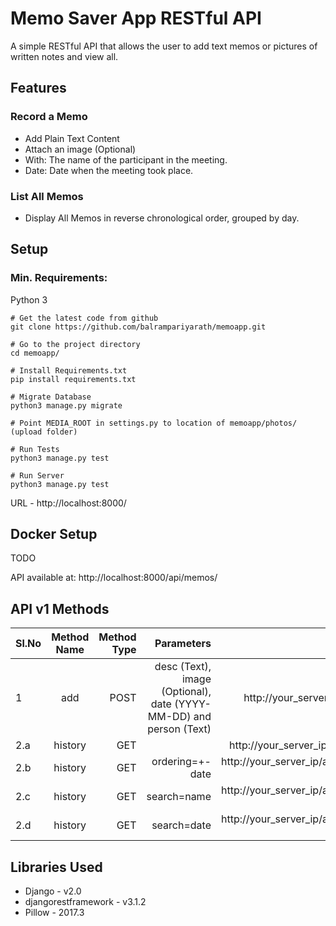 # Memo Saver App RESTful API

A simple RESTful API that allows the user to add text memos or pictures of written notes and view all.

## Features

### Record a Memo

* Add Plain Text Content
* Attach an image (Optional)
* With: The name of the participant in the meeting.
* Date: Date when the meeting took place.

### List All Memos

* Display All Memos in reverse chronological order, grouped by day.

## Setup

### Min. Requirements:
Python 3

```
# Get the latest code from github
git clone https://github.com/balrampariyarath/memoapp.git

# Go to the project directory
cd memoapp/

# Install Requirements.txt
pip install requirements.txt

# Migrate Database
python3 manage.py migrate

# Point MEDIA_ROOT in settings.py to location of memoapp/photos/ (upload folder)

# Run Tests
python3 manage.py test

# Run Server
python3 manage.py test
```

URL - http://localhost:8000/

## Docker Setup

TODO

API available at: http://localhost:8000/api/memos/


## API v1 Methods

| Sl.No | Method Name | Method Type | Parameters | URL | 
|-|:--:|--:|--:|--:|
| 1 | add | POST | desc (Text), image (Optional), date (YYYY-MM-DD) and person (Text) | http://your_server_ip/api/memos/add |
| 2.a | history | GET |  | http://your_server_ip/api/memos/history |
| 2.b | history | GET | ordering=+-date | http://your_server_ip/api/memos/history/?ordering=-date |
| 2.c | history | GET | search=name  | http://your_server_ip/api/memos/history/?search=name |
| 2.d | history | GET | search=date  | http://your_server_ip/api/memos/history/?search=date |

## Libraries Used
* Django - v2.0
* djangorestframework - v3.1.2
* Pillow - 2017.3
